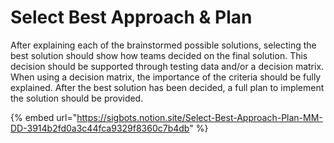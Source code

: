 # Select Best Approach & Plan

After explaining each of the brainstormed possible solutions, selecting the best solution should show how teams decided on the final solution. This decision should be supported through testing data and/or a decision matrix. When using a decision matrix, the importance of the criteria should be fully explained.  After the best solution has been decided, a full plan to implement the solution should be provided. &#x20;

{% embed url="https://sigbots.notion.site/Select-Best-Approach-Plan-MM-DD-3914b2fd0a3c44fca9329f8360c7b4db" %}
